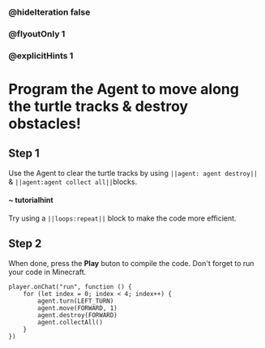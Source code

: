 ### @hideIteration false 
### @flyoutOnly 1
### @explicitHints 1


# Program the Agent to move along the turtle tracks & destroy obstacles!

## Step 1
Use the Agent to clear the turtle tracks by using ``||agent: agent destroy||`` & ``||agent:agent collect all||``blocks. 

#### ~ tutorialhint 
Try using a ``||loops:repeat||`` block to make the code more efficient.

## Step 2
When done, press the **Play** buton to compile the code. Don't forget to run your code in Minecraft. 

```blocks
player.onChat("run", function () {
    for (let index = 0; index < 4; index++) {
        agent.turn(LEFT_TURN)
        agent.move(FORWARD, 1)
        agent.destroy(FORWARD)
        agent.collectAll()
    }
})
``` 

